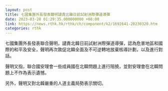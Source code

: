```yaml
---
layout: post
title: 七國集團外長發表聲明譴責北韓日前試射洲際彈道導彈
date: 2023-03-20 01:29:35.000000000 +08:00
link: https://news.rthk.hk/rthk/ch/component/k2/1692641-20230320.htm
categories: rthk
---
```


七國集團外長發表聯合聲明，譴責北韓日前試射洲際彈道導彈，認為危害地區和國際的和平及安全，聲明再次敦促北韓全面及不可逆轉地放棄核導計劃，以及進行對話。

聲明又指，聯合國安理會一些成員國在北韓問題上進行阻撓，並對安理會在北韓問題上不作為表示遺憾。

另外，聲明又對北韓嚴重的人道主義局勢表示關切。
